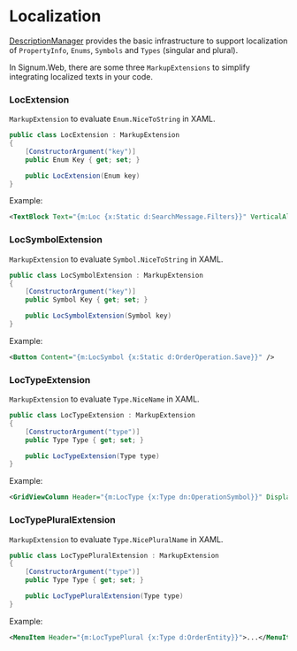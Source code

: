 ﻿# Localization

[DescriptionManager](../Signum.Utilities/DescriptionManager.md) provides the basic infrastructure to support localization of  `PropertyInfo`, `Enums`, `Symbols` and `Types` (singular and plural). 

In Signum.Web, there are some three `MarkupExtensions` to simplify integrating localized texts in your code. 

### LocExtension

`MarkupExtension` to evaluate `Enum.NiceToString` in XAML. 

```C#
public class LocExtension : MarkupExtension
{
    [ConstructorArgument("key")]
    public Enum Key { get; set; }

    public LocExtension(Enum key)
}
```

Example: 
```XML
<TextBlock Text="{m:Loc {x:Static d:SearchMessage.Filters}}" VerticalAlignment="Center" Margin="3,0,0,0"/>
```

### LocSymbolExtension

`MarkupExtension` to evaluate `Symbol.NiceToString` in XAML. 

```C#
public class LocSymbolExtension : MarkupExtension
{
    [ConstructorArgument("key")]
    public Symbol Key { get; set; }

    public LocSymbolExtension(Symbol key)
}
```

Example: 
```XML
<Button Content="{m:LocSymbol {x:Static d:OrderOperation.Save}}" />
```

### LocTypeExtension

`MarkupExtension` to evaluate `Type.NiceName` in XAML. 

```C#
public class LocTypeExtension : MarkupExtension
{
    [ConstructorArgument("type")]
    public Type Type { get; set; }

    public LocTypeExtension(Type type)
}
```

Example: 
```XML
<GridViewColumn Header="{m:LocType {x:Type dn:OperationSymbol}}" DisplayMemberBinding="{Binding Resource}" />
```

### LocTypePluralExtension

`MarkupExtension` to evaluate `Type.NicePluralName` in XAML. 

```C#
public class LocTypePluralExtension : MarkupExtension
{
    [ConstructorArgument("type")]
    public Type Type { get; set; }

    public LocTypePluralExtension(Type type)
}
```


Example: 
```XML
<MenuItem Header="{m:LocTypePlural {x:Type d:OrderEntity}}">...</MenuItem>
```